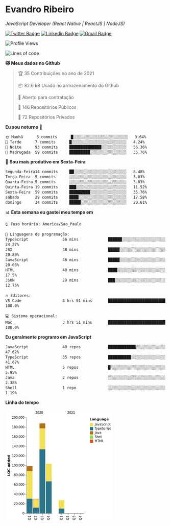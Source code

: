 # Evandro **Ribeiro**

*JavaScript Developer (React Native | ReactJS | NodeJS)*

[![Twitter Badge](https://img.shields.io/badge/-@ribeiroevandro-201B2D?style=flat-square&labelColor=201B2D&logo=twitter&logoColor=white&link=https://twitter.com/ribeiroevandro)](https://twitter.com/ribeiroevandro) 
[![Linkedin Badge](https://img.shields.io/badge/-Evandro%20Ribeiro-201B2D?style=flat-square&logo=Linkedin&logoColor=white&link=https://www.linkedin.com/in/ribeiroevandro)](https://www.linkedin.com/in/ribeiroevandro) 
[![Gmail Badge](https://img.shields.io/badge/-oi@ribeiroevandro.com.br-201B2D?style=flat-square&logo=Gmail&logoColor=white&link=mailto:oi@ribeiroevandro.com.br)](mailto:oi@ribeiroevandro.com.br)


<!--START_SECTION:waka-->
![Profile Views](http://img.shields.io/badge/Visualizac%C3%B5es%20do%20perfil-8-blue)

![Lines of code](https://img.shields.io/badge/Desde%20o%20Hello%20World%20eu%20escrevi-447693%20linhas%20de%20c%C3%B3digo-blue)

**🐱 Meus dados no Github** 

> 🏆 35 Contribuições no ano de 2021
 > 
> 📦 82.6 kB Usado no armazenamento do Github 
 > 
> 💼 Aberto para contratação
 > 
> 📜 146 Repositórios Públicos 
 > 
> 🔑 72 Repositórios Privados  
 > 
**Eu sou noturno 🦉** 

```text
🌞 Manhã      6 commits      █░░░░░░░░░░░░░░░░░░░░░░░░   3.64% 
🌆 Tarde      7 commits      █░░░░░░░░░░░░░░░░░░░░░░░░   4.24% 
🌃 Noite      93 commits     ██████████████░░░░░░░░░░░   56.36% 
🌙 Madrugada  59 commits     █████████░░░░░░░░░░░░░░░░   35.76%

```
📅 **Sou mais produtivo em Sexta-Feira** 

```text
Segunda-Feira14 commits     ██░░░░░░░░░░░░░░░░░░░░░░░   8.48% 
Terça-Feira  5 commits      ░░░░░░░░░░░░░░░░░░░░░░░░░   3.03% 
Quarta-Feira 5 commits      ░░░░░░░░░░░░░░░░░░░░░░░░░   3.03% 
Quinta-Feira 19 commits     ███░░░░░░░░░░░░░░░░░░░░░░   11.52% 
Sexta-Feira  59 commits     █████████░░░░░░░░░░░░░░░░   35.76% 
sábado       29 commits     ████░░░░░░░░░░░░░░░░░░░░░   17.58% 
domingo      34 commits     █████░░░░░░░░░░░░░░░░░░░░   20.61%

```


📊 **Esta semana eu gastei meu tempo em** 

```text
⌚︎ Fuso horário: America/Sao_Paulo

💬 Linguagens de programação: 
TypeScript               56 mins             ██████░░░░░░░░░░░░░░░░░░░   24.27% 
JSX                      48 mins             █████░░░░░░░░░░░░░░░░░░░░   20.89% 
JavaScript               46 mins             █████░░░░░░░░░░░░░░░░░░░░   20.03% 
HTML                     40 mins             ████░░░░░░░░░░░░░░░░░░░░░   17.5% 
JSON                     29 mins             ███░░░░░░░░░░░░░░░░░░░░░░   12.75%

🔥 Editores: 
VS Code                  3 hrs 51 mins       █████████████████████████   100.0%

💻 Sistema operacional: 
Mac                      3 hrs 51 mins       █████████████████████████   100.0%

```

**Eu geralmente programo em JavaScript** 

```text
JavaScript               40 repos            ████████████░░░░░░░░░░░░░   47.62% 
TypeScript               35 repos            ██████████░░░░░░░░░░░░░░░   41.67% 
HTML                     5 repos             █░░░░░░░░░░░░░░░░░░░░░░░░   5.95% 
Java                     2 repos             ░░░░░░░░░░░░░░░░░░░░░░░░░   2.38% 
Shell                    1 repo              ░░░░░░░░░░░░░░░░░░░░░░░░░   1.19%

```


**Linha do tempo**

![Chart not found](https://raw.githubusercontent.com/ribeiroevandro/ribeiroevandro/master/charts/bar_graph.png) 


<!--END_SECTION:waka-->
